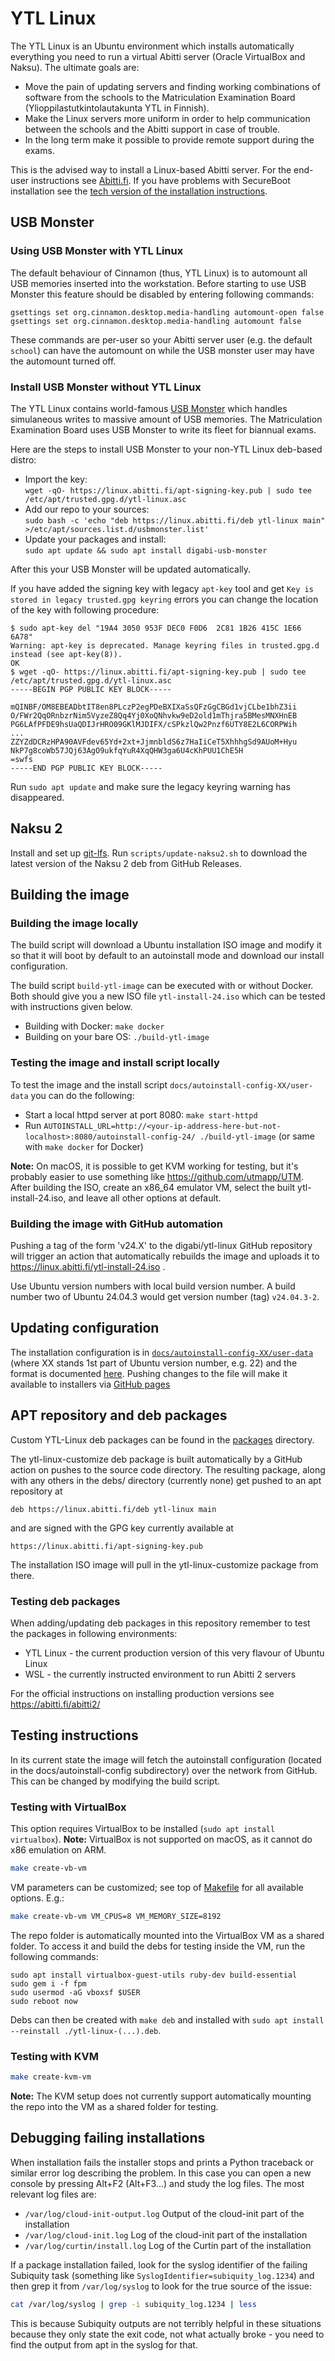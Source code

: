 # YTL Linux

The YTL Linux is an Ubuntu environment which installs automatically
everything you need to run a virtual Abitti server (Oracle VirtualBox and Naksu). The ultimate goals are:
 * Move the pain of updating servers and finding working combinations of software from the schools to the Matriculation Examination Board (Ylioppilastutkintolautakunta YTL in Finnish).
 * Make the Linux servers more uniform in order to help communication between the schools and the Abitti support in case of trouble.
 * In the long term make it possible to provide remote support during the exams.

This is the advised way to install a Linux-based Abitti server. For the end-user instructions see [Abitti.fi](https://www.abitti.fi/fi/ohjeet/koetilan-palvelin/).
If you have problems with SecureBoot installation see the [tech version of the installation instructions](INSTALL.md).

## USB Monster

### Using USB Monster with YTL Linux

The default behaviour of Cinnamon (thus, YTL Linux) is to automount all USB memories inserted into
the workstation. Before starting to use USB Monster this feature should be disabled by entering
following commands:

```
gsettings set org.cinnamon.desktop.media-handling automount-open false
gsettings set org.cinnamon.desktop.media-handling automount false
```

These commands are per-user so your Abitti server user (e.g. the default `school`) can have the automount
on while the USB monster user may have the automount turned off. 

### Install USB Monster without YTL Linux

The YTL Linux contains world-famous [USB Monster](https://github.com/digabi/usb-monster) which handles simulaneous writes
to massive amount of USB memories. The Matriculation Examination Board uses USB
Monster to write its fleet for biannual exams.

Here are the steps to install USB Monster to your non-YTL Linux deb-based distro:
 * Import the key: \
   `wget -qO- https://linux.abitti.fi/apt-signing-key.pub | sudo tee /etc/apt/trusted.gpg.d/ytl-linux.asc`
 * Add our repo to your sources: \
   `sudo bash -c 'echo "deb https://linux.abitti.fi/deb ytl-linux main" >/etc/apt/sources.list.d/usbmonster.list'`
 * Update your packages and install: \
   `sudo apt update && sudo apt install digabi-usb-monster`

After this your USB Monster will be updated automatically.

If you have added the signing key with legacy `apt-key` tool and get `Key is stored in legacy trusted.gpg keyring` errors
you can change the location of the key with following procedure:

```
$ sudo apt-key del "19A4 3050 953F DEC0 F0D6  2C81 1B26 415C 1E66 6A78"
Warning: apt-key is deprecated. Manage keyring files in trusted.gpg.d instead (see apt-key(8)).
OK
$ wget -qO- https://linux.abitti.fi/apt-signing-key.pub | sudo tee /etc/apt/trusted.gpg.d/ytl-linux.asc
-----BEGIN PGP PUBLIC KEY BLOCK-----

mQINBF/OM8EBEADbtIT8en8PLczP2egPDeBXIXaSsQFzGgCBGd1vjCLbe1bhZ3ii
O/FWr2QqORnbzrNim5VyzeZ8Qq4Yj0XoQNhvkw9eD2old1mThjra5BMesMNXHnEB
PG6LAfPFDE9hsUaQDIJrHRO09GKlMJDIFX/cSPkzlQw2Pnzf6UTY8E2L6CORPWih
...
ZZYZdDCRzHPA90AVFdev65Yd+2xt+JjmnbldS6z7HaIiCeT5XhhhgSd9AUoM+Hyu
NkP7g8coWb57JQj63AgO9ukfqYuR4XqQHW3ga6U4cKhPUU1ChE5H
=swfs
-----END PGP PUBLIC KEY BLOCK-----
```

Run `sudo apt update` and make sure the legacy keyring warning has disappeared.

## Naksu 2

Install and set up [git-lfs](https://git-lfs.com). Run `scripts/update-naksu2.sh` to download the latest version of the Naksu 2 deb from GitHub Releases.

## Building the image

### Building the image locally

The build script will download a Ubuntu installation ISO image and modify
it so that it will boot by default to an autoinstall mode and download
our install configuration.

The build script `build-ytl-image` can be executed with or without Docker. Both
should give you a new ISO file `ytl-install-24.iso` which can be tested with
instructions given below.

 * Building with Docker: `make docker`
 * Building on your bare OS: `./build-ytl-image`

### Testing the image and install script locally

To test the image and the install script `docs/autoinstall-config-XX/user-data`
you can do the following:

 * Start a local httpd server at port 8080: `make start-httpd`
 * Run `AUTOINSTALL_URL=http://<your-ip-address-here-but-not-localhost>:8080/autoinstall-config-24/ ./build-ytl-image` (or same with `make docker` for Docker)

**Note:** On macOS, it is possible to get KVM working for testing, but it's probably easier to use something like https://github.com/utmapp/UTM. After building the ISO, create an x86_64 emulator VM, select the built ytl-install-24.iso, and leave all other options at default.

### Building the image with GitHub automation

Pushing a tag of the form 'v24.X' to the digabi/ytl-linux GitHub
repository will trigger an action that automatically rebuilds the image
and uploads it to https://linux.abitti.fi/ytl-install-24.iso .

Use Ubuntu version numbers with local build version number. A build 
number two of Ubuntu 24.04.3 would get version number (tag) `v24.04.3-2`.

## Updating configuration

The installation configuration is in
[``docs/autoinstall-config-XX/user-data``](https://github.com/digabi/ytl-linux/blob/main/docs/autoinstall-config-XX/user-data)
(where XX stands 1st part of Ubuntu version number, e.g. 22)
and the format is documented
[here](https://ubuntu.com/server/docs/install/autoinstall-reference).
Pushing changes to the file will make
it available to installers via [GitHub
pages](https://digabi.github.io/ytl-linux/autoinstall-config/user-data)

## APT repository and deb packages

Custom YTL-Linux deb packages can be found in the [packages](./packages) directory.

The ytl-linux-customize deb package is built automatically by a GitHub action
on pushes to the source code directory. The resulting package, along with any others
in the debs/ directory (currently none) get pushed to an apt repository at

`deb https://linux.abitti.fi/deb ytl-linux main`

and are signed with the GPG key currently available at

`https://linux.abitti.fi/apt-signing-key.pub`

The installation ISO image will pull in the ytl-linux-customize package from there.

### Testing deb packages

When adding/updating deb packages in this repository remember to test the
packages in following environments:
 * YTL Linux - the current production version of this very flavour of Ubuntu Linux
 * WSL - the currently instructed environment to run Abitti 2 servers

For the official instructions on installing production versions see
https://abitti.fi/abitti2/

## Testing instructions

In its current state the image will fetch the autoinstall configuration
(located in the docs/autoinstall-config subdirectory) over the network
from GitHub. This can be changed by modifying the build script.

### Testing with VirtualBox

This option requires VirtualBox to be installed (`sudo apt install virtualbox`). **Note:** VirtualBox is not supported on macOS, as it cannot do x86 emulation on ARM.

```bash
make create-vb-vm
```

VM parameters can be customized; see top of [Makefile](./Makefile) for all available options. E.g.:

```bash
make create-vb-vm VM_CPUS=8 VM_MEMORY_SIZE=8192
```

The repo folder is automatically mounted into the VirtualBox VM as a shared folder. To access it and build the debs for testing inside the VM, run the following commands:

```
sudo apt install virtualbox-guest-utils ruby-dev build-essential
sudo gem i -f fpm
sudo usermod -aG vboxsf $USER
sudo reboot now
```

Debs can then be created with `make deb` and installed with `sudo apt install --reinstall ./ytl-linux-(...).deb`.

### Testing with KVM

```bash
make create-kvm-vm
```

**Note:** The KVM setup does not currently support automatically mounting the repo into the VM as a shared folder for testing.

## Debugging failing installations

When installation fails the installer stops and prints a Python traceback or similar
error log describing the problem. In this case you can open a new console by
pressing Alt+F2 (Alt+F3...) and study the log files. The most relevant log files
are:
 * `/var/log/cloud-init-output.log` Output of the cloud-init part of the installation
 * `/var/log/cloud-init.log` Log of the cloud-init part of the installation
 * `/var/log/curtin/install.log` Log of the Curtin part of the installation

If a package installation failed, look for the syslog identifier of the failing Subiquity task (something like `SyslogIdentifier=subiquity_log.1234`) and then grep it from `/var/log/syslog` to look for the true source of the issue:

```bash
cat /var/log/syslog | grep -i subiquity_log.1234 | less
```

This is because Subiquity outputs are not terribly helpful in these situations because they only state the exit code, not what actually broke - you need to find the output from apt in the syslog for that.
